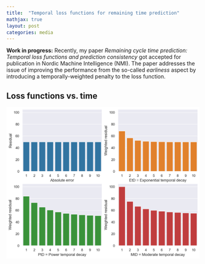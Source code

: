 ```yaml
---
title:  "Temporal loss functions for remaining time prediction"
mathjax: true
layout: post
categories: media
---
```


<b>Work in progress:</b> Recently, my paper _Remaining cycle time prediction: Temporal loss functions and prediction consistency_ got accepted for publication in Nordic Machine Intelligence (NMI). The paper addresses the issue of improving the performance from the so-called _earliness_ aspect by introducing a temporally-weighted penalty to the loss function.

## Loss functions vs. time
![loss](loss.png)
